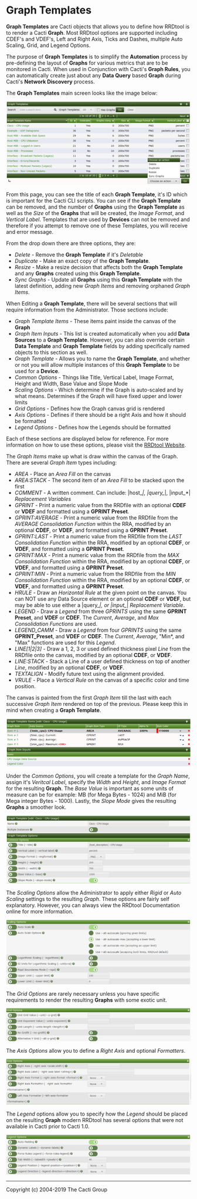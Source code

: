 # Graph Templates

**Graph Templates** are Cacti objects that allows you to define how RRDtool is to render a Cacti **Graph**.  Most RRDtool options are supported including CDEF's and VDEF's, Left and Right Axis, Ticks and Dashes, multiple Auto Scaling, Grid, and Legend Options.

The purpose of **Graph Templates** is to simplify the **Automation** process by pre-defining the layout of **Graphs** for various metrics that are to be monitored in Cacti.  When used in Conjunction with Cacti's **Graph Rules**, you can automatically create just about any **Data Query** based **Graph** during Cacti's **Network Discovery** process.

The **Graph Templates** main screen looks like the image below:

![Device Templates Page](images/graph-templates1.png)

From this page, you can see the title of each **Graph Template**, it's ID which is important for the Cacti CLI scripts.  You can see if the **Graph Template** can be removed, and the number of **Graphs** using the **Graph Template** as well as the *Size* of the **Graphs** that will be created, the *Image Format*, and *Vertical Label*.  Templates that are used by **Devices** can not be removed and therefore if you attempt to remove one of these Templates, you will receive and error message.

From the drop down there are three options, they are:

- *Delete* - Remove the **Graph Template** if it's *Deletable*
- *Duplicate* - Make an exact copy of the **Graph Template**.
- *Resize* - Make a resize decision that affects both the **Graph Template** and any **Graphs** created using this **Graph Template**.
- *Sync Graphs* - Update all **Graphs** using this **Graph Template** with the latest definition, adding new *Graph Items* and removing orphaned *Graph Items*.

When Editing a **Graph Template**, there will be several sections that will require information from the Administrator.  Those sections include:

- *Graph Template Items* - These items paint inside the canvas of the **Graph**
- *Graph Item Inputs* - This list is created automatically when you add **Data Sources** to a **Graph Template**.  However, you can also override certain **Data Template** and **Graph Template** fields by adding specifically named objects to this section as well.
- *Graph Template* - Allows you to name the **Graph Template**, and whether or not you will allow multiple instances of this **Graph Template** to be used for a **Device**.
- *Common Options* - Things like Title, Vertical Label, Image Format, Height and Width, Base Value and Slope Mode
- *Scaling Options* - Which determine if the Graph is auto-scaled and by what means.  Determines if the Graph will have fixed upper and lower limits
- *Grid Options* - Defines how the Graph canvas grid is rendered
- *Axis Options* - Defines if there should be a right Axis and how it should be formatted
- *Legend Options* - Defines how the Legends should be formatted

Each of these sections are displayed below for reference.  For more information on how to use these options, please visit the [RRDtool Website](http://rrdtool.org).

The *Graph Items* make up what is draw within the canvas of the Graph.  There are several *Graph Item* types including:

- *AREA* - Place an *Area Fill* on the canvas
- *AREA:STACK* - The second item of an *Area Fill* to be stacked upon the first
- *COMMENT* - A written comment.  Can include: |host_*|, |query_*|, |input_*| *Replacement Variables*
- *GPRINT* - Print a numeric value from the RRDfile with an optional **CDEF** or **VDEF** and formatted using a **GPRINT Preset**.
- *GPRINT:AVERAGE* - Print a numeric value from the RRDfile from the *AVERAGE* *Consolidation Function* within the RRA, modified by an optional **CDEF**, or **VDEF**, and formatted using a **GPRINT Preset**.
- *GPRINT:LAST* - Print a numeric value from the RRDfile from the *LAST* *Consolidation Function* within the RRA, modified by an optional **CDEF**, or **VDEF**, and formatted using a **GPRINT Preset**.
- *GPRINT:MAX* - Print a numeric value from the RRDfile from the *MAX* *Consolidation Function* within the RRA, modified by an optional **CDEF**, or **VDEF**, and formatted using a **GPRINT Preset**.
- *GPRINT:MIN* - Print a numeric value from the RRDfile from the *MIN* *Consolidation Function* within the RRA, modified by an optional **CDEF**, or **VDEF**, and formatted using a **GPRINT Preset**.
- *HRULE* - Draw an *Horizontal Rule* at the given point on the canvas.  You can NOT use any Data Source element or an optional **CDEF** or **VDEF**, but may be able to use either a |query_*|, or |input_*| *Replacement Variable*.
- *LEGEND* - Draw a *Legend* from three *GPRINTS* using the same **GPRINT Preset**, and **VDEF** or **CDEF**.  The *Current*, *Average*, and *Max* *Consolidation Functions* are used.
- *LEGEND_CAMM* - Draw a *Legend* from four *GPRINTS* using the same **GPRINT_Preset**, and **VDEF** or **CDEF**.  The *Current*, *Average*, "Min*, and "Max" functions are used for this *Legend*.
- *LINE[1|2|3]* - Draw a 1, 2, 3 or used defined thickness pixel *Line* from the RRDfile onto the canvas, modified by an optional **CDEF**, or **VDEF**.
- *LINE:STACK* - Stack a Line of a user defined thickness on top of another *Line*, modified by an optional **CDEF**, or **VDEF**.
- *TEXTALIGN* - Modify future text using the alignment provided.
- *VRULE* - Place a *Vertical Rule* on the canvas of a specific color and time position.

The canvas is painted from the first *Graph Item* till the last with each successive *Graph Item* rendered on top of the previous.  Please keep this in mind when creating a **Graph Template**.

![Graph Items and Item Inputs](images/graph-templates-edit1.png)

Under the *Common Options*, you will create a template for the *Graph Name*, assign it's *Veritcal Label*, specify the *Width* and *Height*, and *Image Format* for the resulting **Graph**.  The *Base Value* is important as some units of measure can be for example: MB (for Mega Bytes - 1024) and MiB (for Mega integer Bytes - 1000).  Lastly, the *Slope Mode* gives the resulting **Graphs** a smoother look.

![Graph Name and Common Options](images/graph-templates-edit2.png)

The *Scaling Options* allow the Administrator to apply either *Rigid* or *Auto Scaling* settings to the resulting *Graph*.  These options are fairly self explanatory.  However, you can always view the RRDtool Documentation online for more information.

![Scaling Options](images/graph-templates-edit3.png)

The *Grid Options* are rarely necessary unless you have specific requirements to render the resulting **Graphs** with some exotic unit.

![Grid Options](images/graph-templates-edit4.png)

The *Axis Options* allow you to define a *Right Axis* and optional *Formatters*.

![Axis Options](images/graph-templates-edit5.png)

The *Legend* options allow you to specify how the *Legend* should be placed on the resulting **Graph** modern RRDtool has several options that were not available in Cacti prior to Cacti 1.0.

![Legend Options](images/graph-templates-edit6.png)

---
Copyright (c) 2004-2019 The Cacti Group
